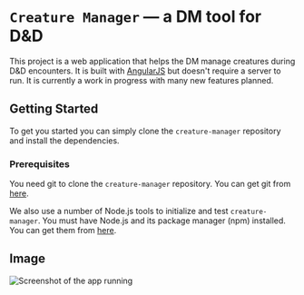 # `Creature Manager` — a DM tool for D&D

This project is a web application that helps the DM manage creatures during D&D encounters.
It is built with [AngularJS][angularjs] but doesn't require a server to run. It is currently a work in progress with many new features planned. 

## Getting Started

To get you started you can simply clone the `creature-manager` repository and install the dependencies.

### Prerequisites

You need git to clone the `creature-manager` repository. You can get git from [here][git].

We also use a number of Node.js tools to initialize and test `creature-manager`. You must have Node.js
and its package manager (npm) installed. You can get them from [here][node].

## Image

![Screenshot of the app running](https://i.imgur.com/xtBH5Yi.png)

[angularjs]: https://angularjs.org/
[git]: https://git-scm.com/
[node]: https://nodejs.org/
